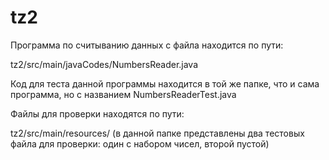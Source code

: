 # tz2

Программа по считыванию данных с файла находится по пути:

tz2/src/main/javaCodes/NumbersReader.java

Код для теста данной программы находится в той же папке, что и сама программа, но с названием NumbersReaderTest.java

Файлы для проверки находятся по пути:

tz2/src/main/resources/ (в данной папке представлены два тестовых файла для проверки: один с набором чисел, второй пустой)
